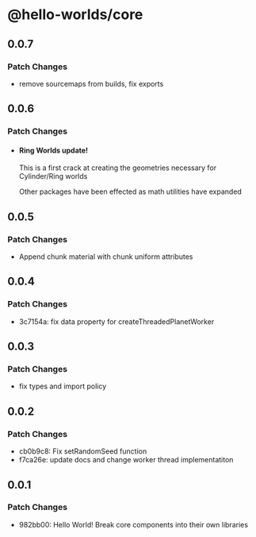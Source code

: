 # @hello-worlds/core

## 0.0.7

### Patch Changes

- remove sourcemaps from builds, fix exports

## 0.0.6

### Patch Changes

- #### Ring Worlds update!

  This is a first crack at creating the geometries necessary for Cylinder/Ring worlds

  Other packages have been effected as math utilities have expanded

## 0.0.5

### Patch Changes

- Append chunk material with chunk uniform attributes

## 0.0.4

### Patch Changes

- 3c7154a: fix data property for createThreadedPlanetWorker

## 0.0.3

### Patch Changes

- fix types and import policy

## 0.0.2

### Patch Changes

- cb0b9c8: Fix setRandomSeed function
- f7ca26e: update docs and change worker thread implementatiton

## 0.0.1

### Patch Changes

- 982bb00: Hello World! Break core components into their own libraries
